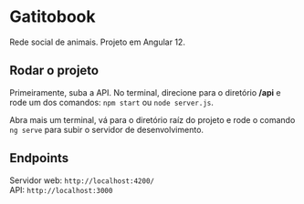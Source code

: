 # Gatitobook

Rede social de animais. Projeto em Angular 12.

## Rodar o projeto

Primeiramente, suba a API. No terminal, direcione para o diretório **/api** e rode um dos comandos: `npm start` ou `node server.js`.

Abra mais um terminal, vá para o diretório raíz do projeto e rode o comando `ng serve` para subir o servidor de desenvolvimento.

## Endpoints

Servidor web: `http://localhost:4200/`  
API: `http://localhost:3000`
